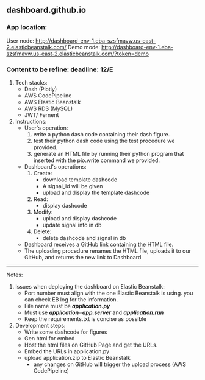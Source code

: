 ## dashboard.github.io

### App location:
User node: http://dashboard-env-1.eba-szsfmavw.us-east-2.elasticbeanstalk.com/
Demo mode: http://dashboard-env-1.eba-szsfmavw.us-east-2.elasticbeanstalk.com/?token=demo

### Content to be refine: deadline: 12/E
1. Tech stacks:
    - Dash (Plotly)
    - AWS CodePipeline
    - AWS Elastic Beanstalk
    - AWS RDS (MySQL)
    - JWT/ Fernent
2. Instructions:
    - User's operation:
        1. write a python dash code containing their dash figure.
        2. test their python dash code using the test procedure we provided.
        3. generate an HTML file by running their python program that inserted with the pio.write command we provided.
    - Dashboard's operations:
        1. Create:
            - download template dashcode
            - A signal_id will be given
            - upload and display the template dashcode
        2. Read:
            - display dashcode
        3. Modify:
            - upload and display dashcode
            - update signal info in db
        4. Delete:
            - delete dashcode and signal in db
    - Dashboard receives a GitHub link containing the HTML file.
    - The uploading procedure renames the HTML file, uploads it to our GitHub, and returns the new link to Dashboard
---
Notes:
1. Issues when deploying the dashboard on Elastic Beanstalk:
    - Port number must align with the one Elastic Beanstalk is using.
      you can check EB log for the information.
    - File name must be ***application.py***
    - Must use ***application=app.server*** and ***application.run***
    - Keep the requirements.txt is concise as possible
2. Development steps:
    - Write some dashcode for figures
    - Gen html for embed
    - Host the html files on GitHub Page and get the URLs.
    - Embed the URLs in application.py 
    - upload application.zip to Elastic Beanstalk
        - any changes on GitHub will trigger the upload process (AWS CodePipeline)